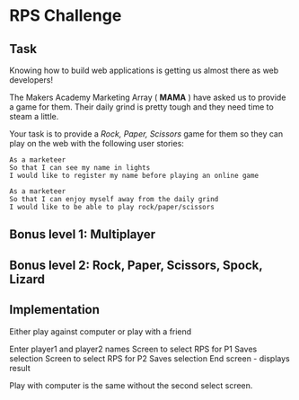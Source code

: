 # RPS Challenge

Task
----

Knowing how to build web applications is getting us almost there as web developers!

The Makers Academy Marketing Array ( **MAMA** ) have asked us to provide a game for them. Their daily grind is pretty tough and they need time to steam a little.

Your task is to provide a _Rock, Paper, Scissors_ game for them so they can play on the web with the following user stories:

```
As a marketeer
So that I can see my name in lights
I would like to register my name before playing an online game

As a marketeer
So that I can enjoy myself away from the daily grind
I would like to be able to play rock/paper/scissors
```
## Bonus level 1: Multiplayer

## Bonus level 2: Rock, Paper, Scissors, Spock, Lizard

## Implementation

Either play against computer or play with a friend

Enter player1 and player2 names
Screen to select RPS for P1
Saves selection
Screen to select RPS for P2
Saves selection
End screen - displays result

Play with computer is the same without the second select screen.
